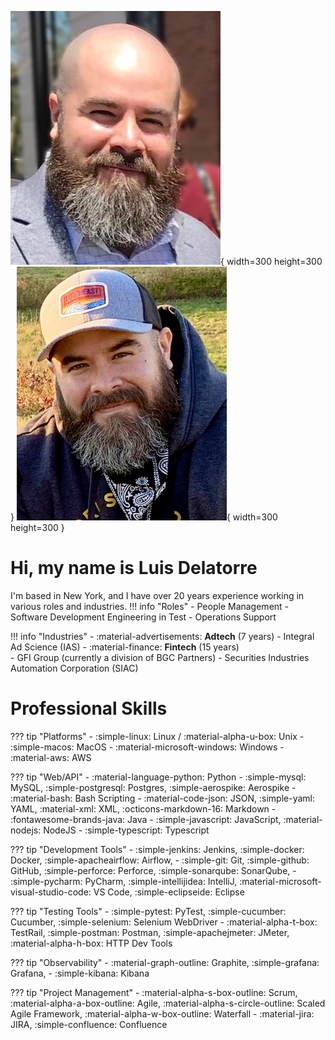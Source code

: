 ![banner](./assets/images/linkedin-profile-pic-2.jpg#only-light){ width=300 height=300 }
![banner](./assets/images/profile-pic-2.jpg#only-dark){ width=300 height=300 }

# Hi, my name is Luis Delatorre

I'm based in New York, and I have over 20 years experience working in various roles and industries.
!!! info "Roles"
    - People Management
    - Software Development Engineering in Test
    - Operations Support

!!! info "Industries"
    - :material-advertisements: **Adtech** (7 years)
        - Integral Ad Science (IAS)
    - :material-finance: **Fintech** (15 years)  
        - GFI Group (currently a division of BGC Partners)
        - Securities Industries Automation Corporation (SIAC)

# Professional Skills

??? tip "Platforms"
    - :simple-linux: Linux / :material-alpha-u-box: Unix
    - :simple-macos: MacOS
    - :material-microsoft-windows: Windows
    - :material-aws: AWS

??? tip "Web/API"
    - :material-language-python: Python
    - :simple-mysql: MySQL, :simple-postgresql: Postgres, :simple-aerospike: Aerospike
    - :material-bash: Bash Scripting
    - :material-code-json: JSON, :simple-yaml: YAML, :material-xml: XML, :octicons-markdown-16: Markdown
    - :fontawesome-brands-java: Java
    - :simple-javascript: JavaScript, :material-nodejs: NodeJS
    - :simple-typescript: Typescript

??? tip "Development Tools"
    - :simple-jenkins: Jenkins, :simple-docker: Docker, :simple-apacheairflow: Airflow, 
    - :simple-git: Git, :simple-github: GitHub, :simple-perforce: Perforce, :simple-sonarqube: SonarQube, 
    - :simple-pycharm: PyCharm, :simple-intellijidea: IntelliJ, :material-microsoft-visual-studio-code: VS Code, :simple-eclipseide: Eclipse

??? tip "Testing Tools"
    - :simple-pytest: PyTest, :simple-cucumber: Cucumber, :simple-selenium: Selenium WebDriver
    - :material-alpha-t-box: TestRail, :simple-postman: Postman, :simple-apachejmeter: JMeter, :material-alpha-h-box: HTTP Dev Tools

??? tip "Observability"
    - :material-graph-outline: Graphite, :simple-grafana: Grafana, 
    - :simple-kibana: Kibana

??? tip "Project Management"
    - :material-alpha-s-box-outline: Scrum, :material-alpha-a-box-outline: Agile, :material-alpha-s-circle-outline: Scaled Agile Framework, :material-alpha-w-box-outline: Waterfall
    - :material-jira: JIRA, :simple-confluence: Confluence
